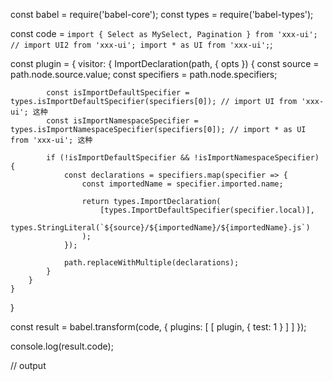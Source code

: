 const babel = require('babel-core');
const types = require('babel-types');

const code = `
import { Select as MySelect, Pagination } from 'xxx-ui';
// import UI2 from 'xxx-ui';
import * as UI from 'xxx-ui';
`;

const plugin = {
    visitor: {
        ImportDeclaration(path, { opts }) {
            const source = path.node.source.value;
            const specifiers = path.node.specifiers;

            const isImportDefaultSpecifier = types.isImportDefaultSpecifier(specifiers[0]); // import UI from 'xxx-ui'; 这种
            const isImportNamespaceSpecifier = types.isImportNamespaceSpecifier(specifiers[0]); // import * as UI from 'xxx-ui'; 这种

            if (!isImportDefaultSpecifier && !isImportNamespaceSpecifier) {
                const declarations = specifiers.map(specifier => {
                    const importedName = specifier.imported.name;

                    return types.ImportDeclaration(
                        [types.ImportDefaultSpecifier(specifier.local)], 
                        types.StringLiteral(`${source}/${importedName}/${importedName}.js`)
                    );
                });

                path.replaceWithMultiple(declarations);
            }
        }
    }
}

const result = babel.transform(code, {
    plugins: [
        [
            plugin,
            {
                test: 1
            }
        ]
    ]
});

console.log(result.code);

// output